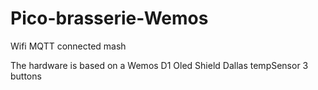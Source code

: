 # Pico-brasserie-Wemos
Wifi MQTT connected mash

The hardware is based on a Wemos D1
Oled Shield
Dallas tempSensor
3 buttons

